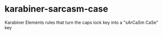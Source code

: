 # karabiner-sarcasm-case
Karabiner Elements rules that turn the caps lock key into a "sArCaSm CaSe" key
